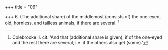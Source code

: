 +++
title = "06"

+++
6. (The additional share) of the middlemost (consists of) the one-eyed, old, hornless, and tailless animals, if there are several. [^6] 


[^6]:  Colebrooke II. cit. 'And that (additional share is given), if of the one-eyed and the rest there are several, i.e. if the others also get (some).'
